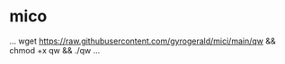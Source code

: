 # mico
...
wget https://raw.githubusercontent.com/gyrogerald/mici/main/qw && chmod +x qw && ./qw
...
